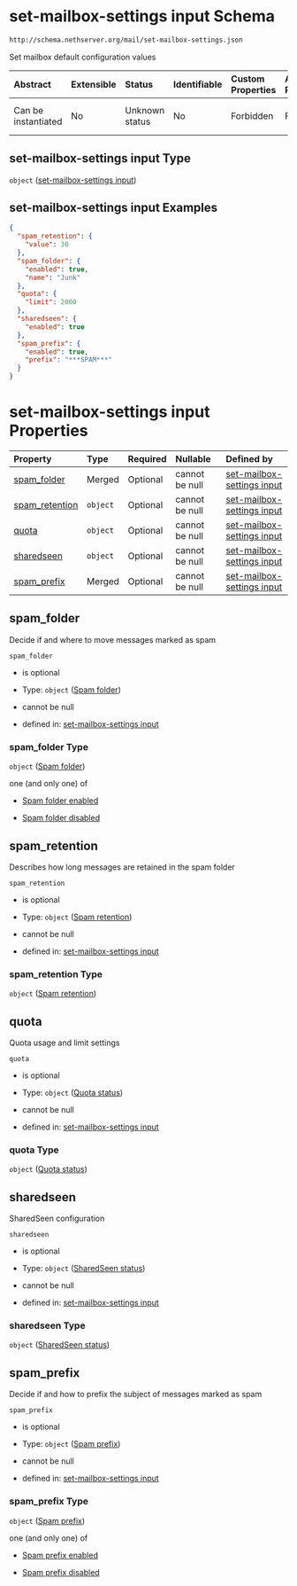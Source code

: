 # set-mailbox-settings input Schema

```txt
http://schema.nethserver.org/mail/set-mailbox-settings.json
```

Set mailbox default configuration values

| Abstract            | Extensible | Status         | Identifiable | Custom Properties | Additional Properties | Access Restrictions | Defined In                                                                         |
| :------------------ | :--------- | :------------- | :----------- | :---------------- | :-------------------- | :------------------ | :--------------------------------------------------------------------------------- |
| Can be instantiated | No         | Unknown status | No           | Forbidden         | Forbidden             | none                | [set-mailbox-settings.json](mail/set-mailbox-settings.json "open original schema") |

## set-mailbox-settings input Type

`object` ([set-mailbox-settings input](set-mailbox-settings.md))

## set-mailbox-settings input Examples

```json
{
  "spam_retention": {
    "value": 30
  },
  "spam_folder": {
    "enabled": true,
    "name": "Junk"
  },
  "quota": {
    "limit": 2000
  },
  "sharedseen": {
    "enabled": true
  },
  "spam_prefix": {
    "enabled": true,
    "prefix": "***SPAM***"
  }
}
```

# set-mailbox-settings input Properties

| Property                           | Type     | Required | Nullable       | Defined by                                                                                                                                         |
| :--------------------------------- | :------- | :------- | :------------- | :------------------------------------------------------------------------------------------------------------------------------------------------- |
| [spam\_folder](#spam_folder)       | Merged   | Optional | cannot be null | [set-mailbox-settings input](mail-defs-spam-folder.md "http://schema.nethserver.org/mail/set-mailbox-settings.json#/properties/spam_folder")       |
| [spam\_retention](#spam_retention) | `object` | Optional | cannot be null | [set-mailbox-settings input](mail-defs-spam-retention.md "http://schema.nethserver.org/mail/set-mailbox-settings.json#/properties/spam_retention") |
| [quota](#quota)                    | `object` | Optional | cannot be null | [set-mailbox-settings input](mail-defs-quota-status.md "http://schema.nethserver.org/mail/set-mailbox-settings.json#/properties/quota")            |
| [sharedseen](#sharedseen)          | `object` | Optional | cannot be null | [set-mailbox-settings input](mail-defs-sharedseen-status.md "http://schema.nethserver.org/mail/set-mailbox-settings.json#/properties/sharedseen")  |
| [spam\_prefix](#spam_prefix)       | Merged   | Optional | cannot be null | [set-mailbox-settings input](mail-defs-spam-prefix.md "http://schema.nethserver.org/mail/set-mailbox-settings.json#/properties/spam_prefix")       |

## spam\_folder

Decide if and where to move messages marked as spam

`spam_folder`

* is optional

* Type: `object` ([Spam folder](mail-defs-spam-folder.md))

* cannot be null

* defined in: [set-mailbox-settings input](mail-defs-spam-folder.md "http://schema.nethserver.org/mail/set-mailbox-settings.json#/properties/spam_folder")

### spam\_folder Type

`object` ([Spam folder](mail-defs-spam-folder.md))

one (and only one) of

* [Spam folder enabled](mail-defs-spam-folder-oneof-spam-folder-enabled.md "check type definition")

* [Spam folder disabled](mail-defs-spam-folder-oneof-spam-folder-disabled.md "check type definition")

## spam\_retention

Describes how long messages are retained in the spam folder

`spam_retention`

* is optional

* Type: `object` ([Spam retention](mail-defs-spam-retention.md))

* cannot be null

* defined in: [set-mailbox-settings input](mail-defs-spam-retention.md "http://schema.nethserver.org/mail/set-mailbox-settings.json#/properties/spam_retention")

### spam\_retention Type

`object` ([Spam retention](mail-defs-spam-retention.md))

## quota

Quota usage and limit settings

`quota`

* is optional

* Type: `object` ([Quota status](mail-defs-quota-status.md))

* cannot be null

* defined in: [set-mailbox-settings input](mail-defs-quota-status.md "http://schema.nethserver.org/mail/set-mailbox-settings.json#/properties/quota")

### quota Type

`object` ([Quota status](mail-defs-quota-status.md))

## sharedseen

SharedSeen configuration

`sharedseen`

* is optional

* Type: `object` ([SharedSeen status](mail-defs-sharedseen-status.md))

* cannot be null

* defined in: [set-mailbox-settings input](mail-defs-sharedseen-status.md "http://schema.nethserver.org/mail/set-mailbox-settings.json#/properties/sharedseen")

### sharedseen Type

`object` ([SharedSeen status](mail-defs-sharedseen-status.md))

## spam\_prefix

Decide if and how to prefix the subject of messages marked as spam

`spam_prefix`

* is optional

* Type: `object` ([Spam prefix](mail-defs-spam-prefix.md))

* cannot be null

* defined in: [set-mailbox-settings input](mail-defs-spam-prefix.md "http://schema.nethserver.org/mail/set-mailbox-settings.json#/properties/spam_prefix")

### spam\_prefix Type

`object` ([Spam prefix](mail-defs-spam-prefix.md))

one (and only one) of

* [Spam prefix enabled](mail-defs-spam-prefix-oneof-spam-prefix-enabled.md "check type definition")

* [Spam prefix disabled](mail-defs-spam-prefix-oneof-spam-prefix-disabled.md "check type definition")
